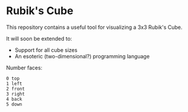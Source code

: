 # Rubik's Cube
This repository contains a useful tool for visualizing a 3x3 Rubik's Cube.

It will soon be extended to:

 - Support for all cube sizes
 - An esoteric (two-dimensional?) programming language

Number faces:

    0 top
    1 left
    2 front
    3 right
    4 back
    5 down
